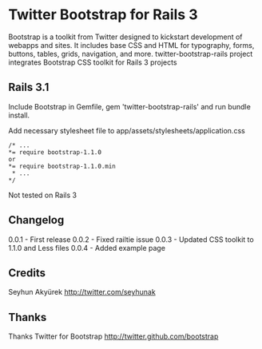 # Twitter Bootstrap for Rails 3
Bootstrap is a toolkit from Twitter designed to kickstart development of webapps and sites.
It includes base CSS and HTML for typography, forms, buttons, tables, grids, navigation, and more.
twitter-bootstrap-rails project integrates Bootstrap CSS toolkit for Rails 3 projects

## Rails 3.1
Include Bootstrap in Gemfile, gem 'twitter-bootstrap-rails' and run bundle install.

Add necessary stylesheet file to app/assets/stylesheets/application.css

    /* ...
	*= require bootstrap-1.1.0
	or
	*= require bootstrap-1.1.0.min
     * ...
    */

Not tested on Rails 3

## Changelog
0.0.1 - First release
0.0.2 - Fixed railtie issue
0.0.3 - Updated CSS toolkit to 1.1.0 and Less files
0.0.4 - Added example page

## Credits
Seyhun Akyürek
http://twitter.com/seyhunak

## Thanks
Thanks Twitter for Bootstrap
http://twitter.github.com/bootstrap

